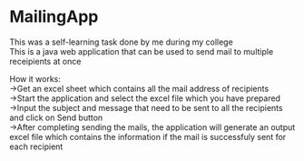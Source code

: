 # MailingApp
This was a self-learning task done by me during my college<br>
This is a java web application that can be used to send mail to multiple receipients at once<br>

How it works:<br>
->Get an excel sheet which contains all the mail address of recipients <br>
->Start the application and select the excel file which you have prepared<br>
->Input the subject and message that need to be sent to all the recipients and click on Send button<br>
->After completing sending the mails, the application will generate an output excel file which contains the information if the mail is successfuly sent for each recipient<br>
